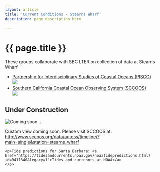```yaml
---
layout: article
title: 'Current Conditions - Stearns Wharf'
description: page description here.

---
```


<h1>{{ page.title }}</h1>
	
	
	 
<div id="main-container">
<div class="row">
    <div class="col-md-2">
        <p>These groups collaborate with SBC LTER on collection of data at Stearns Wharf</p>
        <ul>                                                                                                                                                                    
            <li class="">                                                                                                 
                <a href="http://piscoweb.org" onmouseover="PISCO">Partnership for Interdisciplinary Studies of Coastal Oceans (PISCO)</a>
                <br />
                <a href=""><img src="/assets/img/pisco_sm2.png"/></a>                                                    
            </li>                                                                                                                       
            <li class="">                                                                                                 
                <a href="http://sccoos.org" onmouseover="SCCOOS">Southern California Coastal Ocean Observing System (SCCOOS)</a>       
                <br />                                                                                                                  
                <a href=""><img src="/assets/img/sccoos_sm2.jpg"/></a>                                                   
            </li>                                                                                                                       
        </ul>
    </div>                                                                                                                 
        <div class="col-md-6"> 
            <h2>Under Construction</h2>
              <img class="img-thumbnail img-responsive img-center" src="/assets/img/under_construction.jpg"  alt="Coming soon..." />
        </div>  
        <div class="col-md-4 my-auto">
        <p>Custom view coming soon. Please visit SCCOOS at: 
    <a href="http://www.sccoos.org/data/autoss/timeline/?main=single&station=stearns_wharf">http://www.sccoos.org/data/autoss/timeline/?main=single&station=stearns_wharf</a>
    </p>
        </div>
               
 <!-- iframe to sccoos no longer works (we are on https, they are not) -->                                                
  <!--                                       
    <div class="col-md-10">                                                                                                                                                                    
        <iframe  height="800px" width="1000px" src="http://www.sccoos.org/data/autoss/timeline/?main=single&station=stearns_wharf">
                                                                    
        </iframe>                                                                                                 
    </div>

 -->
</div>
</div>

<div class="col-md-10">
    <div id="shore-graph"></div>
    
    <p>Tide predictions for Santa Barbara: <a href="https://tidesandcurrents.noaa.gov/noaatidepredictions.html?id=9411340&legacy=1">Tides and currennts at NOAA</a>
    </p>
</div>
<script src="https://cdn.plot.ly/plotly-latest.min.js"></script>
<script src="/assets/js/shore_graph.js"/></script>
